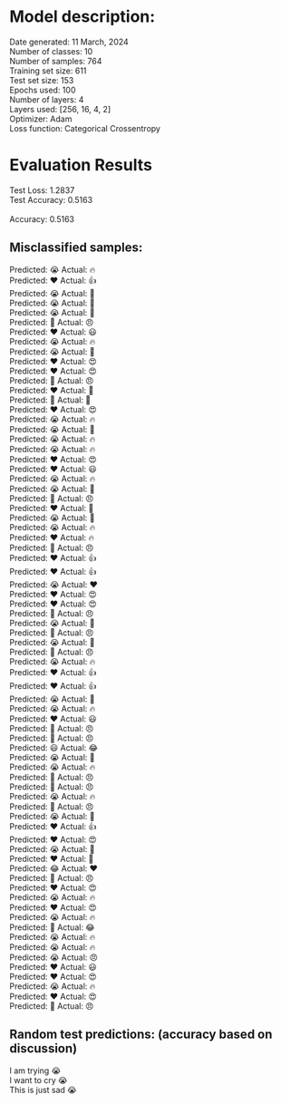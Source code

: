 # Model description:<br>
Date generated: 11 March, 2024<br>
Number of classes: 10<br>
Number of samples: 764<br>
Training set size: 611<br>
Test set size: 153<br>
Epochs used: 100<br>
Number of layers: 4<br>
Layers used: [256, 16, 4, 2]<br>
Optimizer: Adam<br>
Loss function: Categorical Crossentropy<br>
# Evaluation Results<br>
Test Loss: 1.2837<br>
Test Accuracy: 0.5163<br><br>
Accuracy: 0.5163

## Misclassified samples:<br>
Predicted: 😭 Actual: 🔥<br>
Predicted: ❤️ Actual: 👍<br>
Predicted: 😭 Actual: 🙏<br>
Predicted: 😭 Actual: 🙏<br>
Predicted: 😭 Actual: 🙏<br>
Predicted: 🤔 Actual: 😠<br>
Predicted: ❤️ Actual: 😃<br>
Predicted: 😭 Actual: 🔥<br>
Predicted: 😭 Actual: 🙏<br>
Predicted: ❤️ Actual: 😍<br>
Predicted: ❤️ Actual: 😍<br>
Predicted: 🤔 Actual: 😠<br>
Predicted: ❤️ Actual: 🙏<br>
Predicted: 🤔 Actual: 🙏<br>
Predicted: ❤️ Actual: 😍<br>
Predicted: 😭 Actual: 🔥<br>
Predicted: 😭 Actual: 🙏<br>
Predicted: 😭 Actual: 🔥<br>
Predicted: 😭 Actual: 🔥<br>
Predicted: ❤️ Actual: 😍<br>
Predicted: ❤️ Actual: 😃<br>
Predicted: 😭 Actual: 🔥<br>
Predicted: 😭 Actual: 🙏<br>
Predicted: 🤔 Actual: 😠<br>
Predicted: ❤️ Actual: 🙏<br>
Predicted: 😭 Actual: 🙏<br>
Predicted: 😭 Actual: 🔥<br>
Predicted: ❤️ Actual: 🔥<br>
Predicted: 🤔 Actual: 😠<br>
Predicted: ❤️ Actual: 👍<br>
Predicted: ❤️ Actual: 👍<br>
Predicted: 😭 Actual: ❤️<br>
Predicted: ❤️ Actual: 😍<br>
Predicted: ❤️ Actual: 😍<br>
Predicted: 🤔 Actual: 😠<br>
Predicted: 😭 Actual: 🙏<br>
Predicted: 🤔 Actual: 😠<br>
Predicted: 😭 Actual: 🙏<br>
Predicted: 🤔 Actual: 😠<br>
Predicted: 😭 Actual: 🔥<br>
Predicted: ❤️ Actual: 👍<br>
Predicted: ❤️ Actual: 👍<br>
Predicted: 😭 Actual: 🙏<br>
Predicted: 😭 Actual: 🔥<br>
Predicted: ❤️ Actual: 😃<br>
Predicted: 🤔 Actual: 😠<br>
Predicted: 🤔 Actual: 😠<br>
Predicted: 😃 Actual: 😂<br>
Predicted: 😭 Actual: 🙏<br>
Predicted: 😭 Actual: 🔥<br>
Predicted: 🤔 Actual: 😠<br>
Predicted: 🤔 Actual: 😠<br>
Predicted: 😭 Actual: 🔥<br>
Predicted: 🤔 Actual: 😠<br>
Predicted: 😭 Actual: 🙏<br>
Predicted: ❤️ Actual: 👍<br>
Predicted: ❤️ Actual: 😍<br>
Predicted: 😭 Actual: 🙏<br>
Predicted: ❤️ Actual: 🙏<br>
Predicted: 😂 Actual: ❤️<br>
Predicted: 🤔 Actual: 😠<br>
Predicted: ❤️ Actual: 😍<br>
Predicted: 😭 Actual: 🔥<br>
Predicted: ❤️ Actual: 😍<br>
Predicted: 😭 Actual: 🔥<br>
Predicted: 🤔 Actual: 😂<br>
Predicted: 😭 Actual: 🔥<br>
Predicted: 😭 Actual: 🔥<br>
Predicted: 😭 Actual: 😠<br>
Predicted: ❤️ Actual: 😃<br>
Predicted: ❤️ Actual: 😍<br>
Predicted: 😭 Actual: 🔥<br>
Predicted: ❤️ Actual: 😍<br>
Predicted: 🤔 Actual: 😠<br>

## Random test predictions: (accuracy based on discussion)<br>
I am trying 😭<br>
I want to cry 😭<br>
This is just sad 😭<br>
